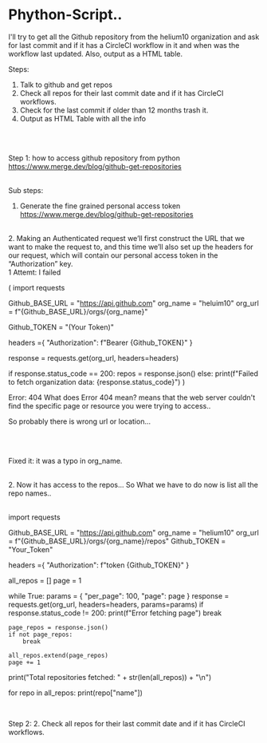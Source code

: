 # Phython-Script..
I'll try to get all the Github repository from the helium10 organization and ask for last commit and if it has a CircleCI workflow in it and when was the workflow last updated. Also, output as a HTML table.


Steps:
1. Talk to github and get repos
2. Check all repos for their last commit date and if it has CircleCI workflows.
3. Check for the last commit if older than 12 months trash it.
4. Output as HTML Table with all the info

<br /> 
<br /> 

Step 1:
how to access github repository from python
https://www.merge.dev/blog/github-get-repositories
<br /> 
<br /> 

Sub steps:
<br /> 
1. Generate the fine grained personal access token
https://www.merge.dev/blog/github-get-repositories
<br /> 
2. Making an Authenticated request
 we’ll first construct the URL that we want to make the request to, and this time we’ll also set up the headers for our request, which will contain our personal access token in the “Authorization” key.

<br /> 
1 Attemt: I failed
<br/>

(
import requests


Github_BASE_URL = "https://api.github.com"
org_name = "heluim10"
org_url = f"{Github_BASE_URL}/orgs/{org_name}"

Github_TOKEN = "(Your Token)"


headers ={
    "Authorization": f"Bearer {Github_TOKEN}"
}

response = requests.get(org_url, headers=headers)

if response.status_code == 200:
   repos = response.json()
else:
 print(f"Failed to fetch organization data: {response.status_code}")
)
<br /> 

Error: 404
What does Error 404 mean?
means that the web server couldn't find the specific page or resource you were trying to access..

So probably there is wrong url or location... 

<br /> <br /> 

Fixed it: it was a typo in org_name.

<br/>
2.
Now it has access to the repos... So What we have to do now is list all the repo names..

<br/>
<br/>

import requests


Github_BASE_URL = "https://api.github.com"
org_name = "helium10"
org_url = f"{Github_BASE_URL}/orgs/{org_name}/repos"
Github_TOKEN = "Your_Token"


headers ={
    "Authorization": f"token {Github_TOKEN}"
}

all_repos = []
page = 1

while True:
    params = {
        "per_page": 100,
        "page": page
    }
    response = requests.get(org_url, headers=headers, params=params)
    if response.status_code != 200:
        print(f"Error fetching page")
        break

    page_repos = response.json()
    if not page_repos:
        break

    all_repos.extend(page_repos)
    page += 1

print("Total repositories fetched: " + str(len(all_repos)) + "\n")


for repo in all_repos:
    print(repo["name"])

<br/>

Step 2:
2. Check all repos for their last commit date and if it has CircleCI workflows.




